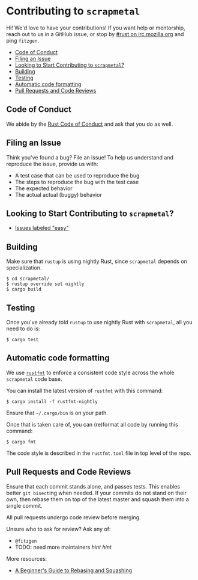 # Contributing to `scrapmetal`

Hi! We'd love to have your contributions! If you want help or mentorship, reach
out to us in a GitHub issue, or stop by [#rust on irc.mozilla.org](irc://irc.mozilla.org#rust) and ping
`fitzgen`.

<!-- START doctoc generated TOC please keep comment here to allow auto update -->
<!-- DON'T EDIT THIS SECTION, INSTEAD RE-RUN doctoc TO UPDATE -->


- [Code of Conduct](#code-of-conduct)
- [Filing an Issue](#filing-an-issue)
- [Looking to Start Contributing to `scrapmetal`?](#looking-to-start-contributing-to-scrapmetal)
- [Building](#building)
- [Testing](#testing)
- [Automatic code formatting](#automatic-code-formatting)
- [Pull Requests and Code Reviews](#pull-requests-and-code-reviews)

<!-- END doctoc generated TOC please keep comment here to allow auto update -->

## Code of Conduct

We abide by the [Rust Code of Conduct][coc] and ask that you do as well.

[coc]: https://www.rust-lang.org/en-US/conduct.html

## Filing an Issue

Think you've found a bug? File an issue! To help us understand and reproduce the
issue, provide us with:

* A test case that can be used to reproduce the bug
* The steps to reproduce the bug with the test case
* The expected behavior
* The actual actual (buggy) behavior

## Looking to Start Contributing to `scrapmetal`?

* [Issues labeled "easy"](https://github.com/fitzgen/scrapmetal/issues?q=is%3Aopen+is%3Aissue+label%3Aeasy)

## Building

Make sure that `rustup` is using nightly Rust, since `scrapmetal` depends on
specialization.

```
$ cd scrapmetal/
$ rustup override set nightly
$ cargo build
```

## Testing

Once you've already told `rustup` to use nightly Rust with `scrapmetal`, all you
need to do is:

```
$ cargo test
```

## Automatic code formatting

We use [`rustfmt`](https://github.com/rust-lang-nursery/rustfmt) to enforce a consistent code style across the whole
`scrapmetal` code base.

You can install the latest version of `rustfmt` with this command:

```
$ cargo install -f rustfmt-nightly
```

Ensure that `~/.cargo/bin` is on your path.

Once that is taken care of, you can (re)format all code by running this command:

```
$ cargo fmt
```

The code style is described in the `rustfmt.toml` file in top level of the repo.

## Pull Requests and Code Reviews

Ensure that each commit stands alone, and passes tests. This enables better `git
bisect`ing when needed. If your commits do not stand on their own, then rebase
them on top of the latest master and squash them into a single commit.

All pull requests undergo code review before merging.

Unsure who to ask for review? Ask any of:

* `@fitzgen`
* TODO: need more maintainers *hint hint*

More resources:

* [A Beginner's Guide to Rebasing and Squashing](https://github.com/servo/servo/wiki/Beginner's-guide-to-rebasing-and-squashing)
